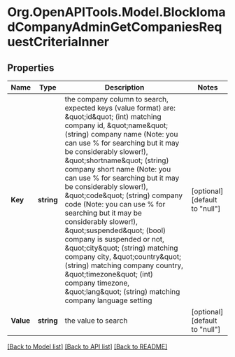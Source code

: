 # Org.OpenAPITools.Model.BlockIomadCompanyAdminGetCompaniesRequestCriteriaInner

## Properties

Name | Type | Description | Notes
------------ | ------------- | ------------- | -------------
**Key** | **string** | the company column to search, expected keys (value format) are:                                 \&quot;id\&quot; (int) matching company id,                                 \&quot;name\&quot; (string) company name (Note: you can use % for searching but it may be considerably slower!),                                 \&quot;shortname\&quot; (string) company short name (Note: you can use % for searching but it may be considerably slower!),                                 \&quot;code\&quot; (string) company code (Note: you can use % for searching but it may be considerably slower!),                                 \&quot;suspended\&quot; (bool) company is suspended or not,                                 \&quot;city\&quot; (string) matching company city,                                 \&quot;country\&quot; (string) matching company country,                                 \&quot;timezone\&quot; (int) company timezone,                                 \&quot;lang\&quot; (string) matching company language setting | [optional] [default to "null"]
**Value** | **string** | the value to search | [optional] [default to "null"]

[[Back to Model list]](../README.md#documentation-for-models) [[Back to API list]](../README.md#documentation-for-api-endpoints) [[Back to README]](../README.md)

